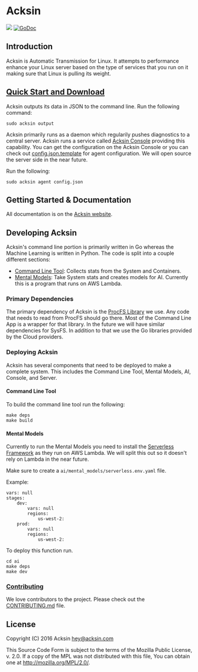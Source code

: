 # Acksin

<a href="https://travis-ci.org/acksin/acksin"><img src="https://travis-ci.org/acksin/acksin.svg?branch=master" /></a>
<a href="https://godoc.org/github.com/acksin/acksin"><img src="https://godoc.org/github.com/acksin/acksin?status.svg" alt="GoDoc"></a>

## Introduction

Acksin is Automatic Transmission for Linux. It attempts to performance
enhance your Linux server based on the type of services that you run
on it making sure that Linux is pulling its weight.

## [Quick Start and Download](https://www.acksin.com/#quickstart)

Acksin outputs its data in JSON to the command line. Run the
following command:

    sudo acksin output

Acksin primarily runs as a daemon which regularily pushes diagnostics
to a central server. Acksin runs a service called
[Acksin Console](https://www.acksin.com/console/login?redirectTo=https://www.acksin.com/console/)
providing this capability. You can get the configuration on the Acksin
Console or you can check out
[config.json.template](config.json.template) for agent
configuration. We will open source the server side in the near future.

Run the following:

    sudo acksin agent config.json

## Getting Started & Documentation

All documentation is on the [Acksin website](https://www.acksin.com/).

## Developing Acksin

Acksin's command line portion is primarily written in Go whereas the
Machine Learning is written in Python. The code is split into a
couple different sections:

 - [Command Line Tool](stats): Collects stats from the System and
   Containers.
 - [Mental Models](ai/mental_models): Take System stats and creates
   models for AI. Currently this is a program that runs on AWS Lambda.

### Primary Dependencies

The primary dependency of Acksin is the
[ProcFS Library](https://github.com/acksin/procfs) we use.  Any code
that needs to read from ProcFS should go there. Most of the Command
Line App is a wrapper for that library. In the future we will have
similar dependencies for SysFS. In addition to that we use the Go
libraries provided by the Cloud providers.

### Deploying Acksin

Acksin has several components that need to be deployed to make a
complete system. This includes the Command Line Tool, Mental Models,
AI, Console, and Server.

#### Command Line Tool

To build the command line tool run the following:

```
make deps
make build
```

#### Mental Models

Currently to run the Mental Models you need to install the
[Serverless Framework](https://www.serverless.com) as they run on AWS
Lambda. We will split this out so it doesn't rely on Lambda in the
near future.

Make sure to create a `ai/mental_models/serverless.env.yaml` file.

Example:
```
vars: null
stages:
    dev:
        vars: null
        regions:
            us-west-2:
    prod:
        vars: null
        regions:
            us-west-2:
```

To deploy this function run.

```
cd ai
make deps
make dev
```


### [Contributing](CONTRIBUTING.md)

We love contributors to the project. Please check out the
[CONTRIBUTING.md](CONTRIBUTING.md) file.

## License

Copyright (C) 2016 Acksin <hey@acksin.com>

This Source Code Form is subject to the terms of the Mozilla Public
License, v. 2.0. If a copy of the MPL was not distributed with this
file, You can obtain one at <http://mozilla.org/MPL/2.0/>.
